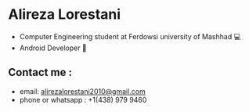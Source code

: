 # Alireza Lorestani
- Computer Engineering student at Ferdowsi university of Mashhad 💻
- Android Developer 📱
## Contact me : 
- email: alirezalorestani2010@gmail.com 
- phone or whatsapp : +1(438) 979 9460

<!---
alirezalorestani23/alirezalorestani23 is a ✨ special ✨ repository because its `README.md` (this file) appears on your GitHub profile.
You can click the Preview link to take a look at your changes.
--->
